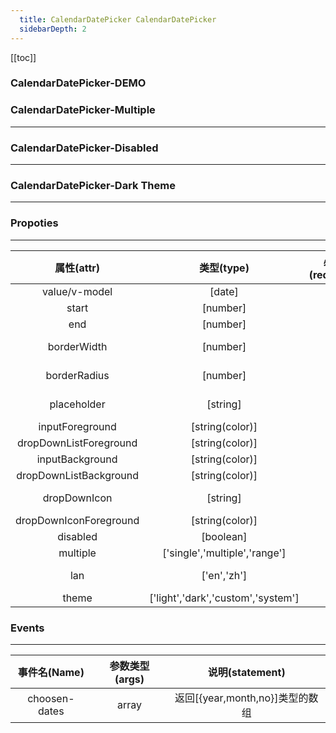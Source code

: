 ```yaml
---
  title: CalendarDatePicker CalendarDatePicker
  sidebarDepth: 2
---
```

  
[[toc]]

### CalendarDatePicker-DEMO

<script>
export default {
    data () {
        return {
            value: new Date()
        }
    }
}
</script>

<ClientOnly>

<div style="z-index: 3">
    <fv-CalendarDatePicker v-model="value" style="z-index: 3"></fv-CalendarDatePicker>
</div>

### CalendarDatePicker-Multiple
---

<div style="z-index: 2">
    <fv-CalendarDatePicker v-model="value" multiple="range" style="z-index: 2"></fv-CalendarDatePicker>
</div>

### CalendarDatePicker-Disabled
---

<div style="z-index: 2">
    <fv-CalendarDatePicker v-model="value" multiple="range" disabled style="z-index: 2"></fv-CalendarDatePicker>
</div>

### CalendarDatePicker-Dark Theme
---

<div style="z-index: 1">
    <fv-CalendarDatePicker v-model="value" theme="dark" style="z-index: 1"></fv-CalendarDatePicker>
</div>

</ClientOnly>

### Propoties
---
|       属性(attr)       |             类型(type)             | 必填(required) |   默认值(default)   |         说明(statement)          |
|:----------------------:|:----------------------------------:|:--------------:|:-------------------:|:--------------------------------:|
|     value/v-model      |               [date]               |       No       |     CurrentDate     |                                  |
|         start          |              [number]              |       No       |        1900         |           Minium Year.           |
|          end           |              [number]              |       No       |        3000         |           Maxium Year.           |
|      borderWidth       |              [number]              |       No       |          2          | CalendarDatePicker border width  |
|      borderRadius      |              [number]              |       No       |          3          | CalendarDatePicker border radius |
|      placeholder       |              [string]              |       No       |     Pick a day      |  CalendarDatePicker placeholder  |
|    inputForeground     |          [string(color)]           |       No       |         N/A         |                                  |
| dropDownListForeground |          [string(color)]           |       No       | rgba(0,120,215,0.9) |                                  |
|    inputBackground     |          [string(color)]           |       No       |         N/A         |                                  |
| dropDownListBackground |          [string(color)]           |       No       |         N/A         |                                  |
|      dropDownIcon      |              [string]              |       No       |     CalendarDay     |      Icon with Fabric-Icon       |
| dropDownIconForeground |          [string(color)]           |       No       |         N/A         |                                  |
|        disabled        |             [boolean]              |       No       |        false        |                                  |
|        multiple        |   ['single','multiple','range']    |       No       |       single        |                                  |
|          lan           |            ['en','zh']             |       No       |         en          |   CalendarDatePicker language.   |
|         theme          | ['light','dark','custom','system'] |       No       |       system        |                                  |

### Events
---
| 事件名(Name)  | 参数类型(args) |         说明(statement)         |
|:-------------:|:--------------:|:-------------------------------:|
| choosen-dates |     array      | 返回[{year,month,no}]类型的数组 |
  
